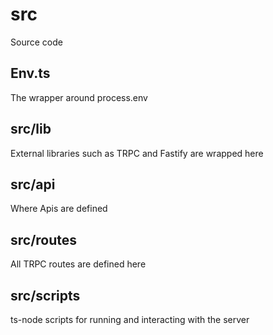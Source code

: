 # src

Source code

## Env.ts

The wrapper around process.env

## src/lib

External libraries such as TRPC and Fastify are wrapped here

## src/api

Where Apis are defined

## src/routes

All TRPC routes are defined here

## src/scripts

ts-node scripts for running and interacting with the server
